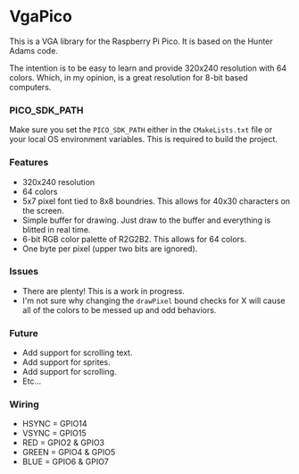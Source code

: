 # VgaPico
This is a VGA library for the Raspberry Pi Pico. It is based on the Hunter Adams code.

The intention is to be easy to learn and provide 320x240 resolution with 64 colors.  Which, in my opinion, is a great resolution for 8-bit based computers.

### PICO_SDK_PATH
Make sure you set the `PICO_SDK_PATH` either in the `CMakeLists.txt` file or your local OS environment variables.  This is required to build the project.

### Features
* 320x240 resolution
* 64 colors
* 5x7 pixel font tied to 8x8 boundries.  This allows for 40x30 characters on the screen.
* Simple buffer for drawing.  Just draw to the buffer and everything is blitted in real time.
* 6-bit RGB color palette of R2G2B2.  This allows for 64 colors.
* One byte per pixel (upper two bits are ignored).

### Issues
* There are plenty!  This is a work in progress.
* I'm not sure why changing the `drawPixel` bound checks for X will cause all of the colors to be messed up and odd behaviors.

### Future
* Add support for scrolling text.
* Add support for sprites.
* Add support for scrolling.
* Etc...


### Wiring
* HSYNC = GPIO14
* VSYNC = GPIO15
* RED = GPIO2 & GPIO3
* GREEN = GPIO4 & GPIO5
* BLUE = GPIO6 & GPIO7